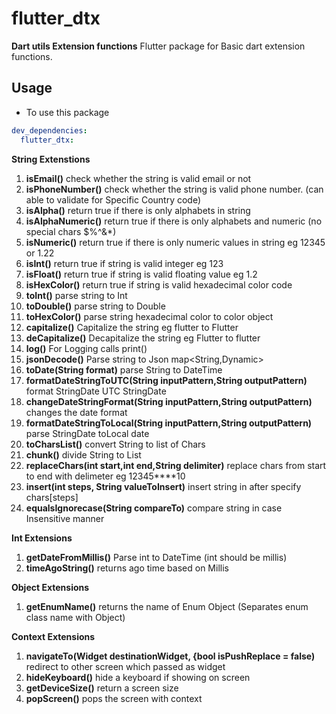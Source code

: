 # flutter_dtx

**Dart utils Extension functions**
  Flutter package for Basic dart extension functions.


## Usage
* To use this package

```yaml
dev_dependencies:
  flutter_dtx:
```


 **String Extenstions**


 1. **isEmail()** check whether the string is valid email or not
 2. **isPhoneNumber()** check whether the string is valid phone number. (can able to validate for Specific  Country code)
 3. **isAlpha()** return true if there is only alphabets in string
 4.  **isAlphaNumeric()**  return true if there is only alphabets and numeric (no special chars $%^&*)
 5. **isNumeric()** return true if there is only numeric values in string eg 12345 or 1.22
 6. **isInt()** return true if string is valid integer eg 123
 7. **isFloat()** return true if string is valid floating value eg 1.2
 8. **isHexColor()**  return true if string is valid hexadecimal color code
 9. **toInt()** parse string to Int
 10. **toDouble()** parse string to Double
 11. **toHexColor()** parse string hexadecimal color to color object
 12. **capitalize()** Capitalize the string eg flutter to Flutter
 13. **deCapitalize()** Decapitalize the string eg Flutter to flutter
 14. **log()** For Logging calls print()
 15. **jsonDecode()** Parse string to Json map<String,Dynamic>
 16. **toDate(String format)** parse String to DateTime
 17. **formatDateStringToUTC(String inputPattern,String outputPattern)** format StringDate UTC StringDate
 18. **changeDateStringFormat(String inputPattern,String outputPattern)** changes the date format
 19. **formatDateStringToLocal(String inputPattern,String outputPattern)** parse StringDate toLocal date
 20. **toCharsList()** convert String to list of Chars
 21. **chunk()** divide String to List<String>
 22. **replaceChars(int start,int end,String delimiter)** replace chars from start to end with delimeter eg 12345****10
 23. **insert(int steps, String valueToInsert)** insert string in after specify chars[steps]
 24. **equalsIgnorecase(String compareTo)** compare string in case Insensitive manner

 **Int Extensions**

 1. **getDateFromMillis()** Parse int to DateTime (int should be millis)
 2. **timeAgoString()** returns ago time based on Millis
 
 **Object Extensions**
 
  1. **getEnumName()** returns the name of Enum Object (Separates enum class name with Object)

 **Context Extensions**

 1. **navigateTo(Widget destinationWidget, {bool isPushReplace = false)** redirect to other screen which passed as widget
 2. **hideKeyboard()** hide a keyboard if showing on screen
 3. **getDeviceSize()** return a screen size
 4. **popScreen()** pops the screen with context


